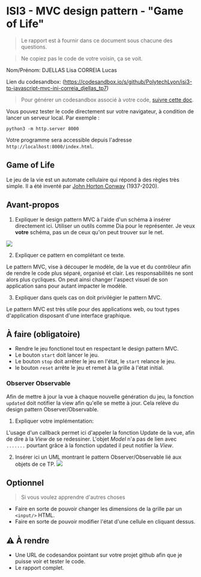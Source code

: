 # ISI3 - MVC design pattern - "Game of Life"

> Le rapport est à fournir dans ce document sous chacune des questions.

> Ne copiez pas le code de votre voisin, ça se voit.

Nom/Prénom: DJELLAS Lisa CORREIA Lucas  

Lien du codesandbox: (https://codesandbox.io/s/github/PolytechLyon/isi3-tp-javascript-mvc-ini-correia_djellas_tp7)

> Pour générer un codesandbox associé à votre code, [suivre cette doc](https://codesandbox.io/docs/importing#import-from-github).

Vous pouvez tester le code directement sur votre navigateur, à condition de lancer un serveur local. Par exemple :

```python3 -m http.server 8000```

Votre programme sera accessible depuis l'adresse `http://localhost:8000/index.html`.



## Game of Life

Le jeu de la vie est un automate cellulaire qui répond à des règles très simple.
Il a été inventé par [John Horton Conway](https://fr.wikipedia.org/wiki/John_Horton_Conway) (1937-2020).

## Avant-propos

1. Expliquer le design pattern MVC à l'aide d'un schéma à insérer directement ici.
Utiliser un outils comme Dia pour le représenter. Je veux **votre** schéma, pas un de ceux qu'on peut trouver sur le net.

![](schema_mvc.png)

2. Expliquer ce pattern en complétant ce texte.

Le pattern MVC, vise à découper le modèle, de la vue et du contrôleur afin de rendre le code plus séparé, organisé et clair.
Les responsabilités ne sont alors plus cycliques.
On peut ainsi changer l'aspect visuel de son application sans pour autant impacter le modèle.

3. Expliquer dans quels cas on doit privilégier le pattern MVC. 

Le pattern MVC est très utile pour des applications web, ou tout types d'application disposant d'une interface graphique. 


## À faire (obligatoire)

- Rendre le jeu fonctionel tout en respectant le design pattern MVC.
- Le bouton `start` doit lancer le jeu.
- Le bouton `stop` doit arrêter le jeu en l'état, le `start` relance le jeu.
- le bouton `reset` arrête le jeu et remet à la grille à l'état initial.

### Observer Observable

Afin de mettre à jour la vue à chaque nouvelle génération du jeu, la fonction `updated` doit notifier la view afin qu'elle se mette à jour.
Cela relève du design pattern Observer/Observable.

1. Expliquer votre implémentation:

L'usage d'un callback permet ici d'appeler la fonction Update de la vue, afin de dire à la _View_ de se redessiner.
L'objet _Model_ n'a pas de lien avec `.......` pourtant grâce à la fonction updated il peut notifier la _View_.

2. Insérer ici un UML montrant le pattern Observer/Observable lié aux objets de ce TP.
![](UML.png)
## Optionnel

> Si vous voulez apprendre d'autres choses

- Faire en sorte de pouvoir changer les dimensions de la grille par un `<input/>` HTML.
- Faire en sorte de pouvoir modifier l'état d'une cellule en cliquant dessus.

## :warning: À rendre

- Une URL de codesandox pointant sur votre projet github afin que je puisse voir et tester le code.
- Le rapport complet.
